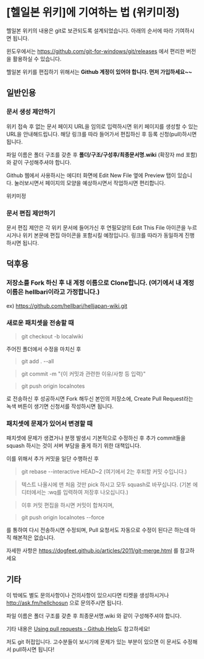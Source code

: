 [헬일본 위키]에 기여하는 법 (위키미정)
===================

헬일본 위키의 내용은 git로 보관되도록 설계되었습니다. 아래의 순서에 따라 기여하시면 됩니다. 

윈도우에서는 https://github.com/git-for-windows/git/releases 에서 편리한 버전을 활용하실 수 있습니다.

헬일본 위키를 편집하기 위해서는 **Github 계정이 있어야 합니다. 먼저 가입하세요~~**

## 일반인용

### 문서 생성 제안하기

위키 접속 후 없는 문서 페이지 URL을 임의로 입력하시면 위키 페이지를 생성할 수 있는 URL을 안내해드립니다. 해당 링크를 따라 들어가서 편집하신 후 등록 신청(pull)하시면 됩니다.

파일 이름은 폴더 구조를 갖춘 후 **폴더/구조/구성후/최종문서명.wiki** (확장자 md 포함)와 같이 구성해주셔야 합니다.

Github 웹에서 사용하시는 에디터 화면에 Edit New File 옆에 Preview 탭이 있습니다. 눌러보시면서 페이지의 모양을 예상하시면서 작업하시면 편리합니다.

위키미정

### 문서 편집 제안하기

문서 편집 제안은 각 위키 문서에 들어가신 후 연필모양의 Edit This File 아이콘을 누르시거나 위키 본문에 편집 아이콘을 포함시킬 예정입니다. 링크를 따라가 동일하게 진행하시면 됩니다.


## 덕후용

### 저장소를 Fork 하신 후 내 계정 이름으로 Clone합니다. (여기에서 내 계정 이름은 hellbari이라고 가정합니다.)

ex) https://github.com/hellbari/helljapan-wiki.git


### 새로운 패치셋을 전송할 때

> git checkout -b localwiki

주어진 폴더에서 수정을 마치신 후

> git add . --all

> git commit -m "{이 커밋과 관련한 이유/사항 등 입력}"

> git push origin localnotes

로 전송하신 후 성공하시면 Fork 해두신 본인의 저장소에, Create Pull Request라는 녹색 버튼이 생기면 신청서를 작성하시면 됩니다. 


### 패치셋에 문제가 있어서 변경할 때

패치셋에 문제가 생겼거나 분쟁 발생시 기본적으로 수정하신 후 추가 commit들을 squash 하시는 것이 서버 부담을 줄게 하기 위한 대책입니다. 

이를 위해서 추가 커밋을 일단 수행하신 후

> git rebase --interactive HEAD~2 (여기에서 2는 후퇴할 커밋 수입니다.)

> 텍스트 나올시에 맨 처음 것만 pick 하시고 모두 squash로 바꾸십니다. (기본 에디터에서는 :wq를 입력하여 저장후 나오십니다.)

> 이후 커밋 편집을 하시면 커밋이 합쳐지며, 

> git push origin localnotes --force

를 통하여 다시 전송하시면 수정되며, Pull 요청서도 자동으로 수정이 된다곤 하는데 아직 해본적은 없습니다.

자세한 사항은 https://dogfeet.github.io/articles/2011/git-merge.html 를 참고하세요


## 기타

이 밖에도 별도 문의사항이나 건의사항이 있으시다면 티켓을 생성하시거나 http://ask.fm/hellchosun 으로 문의주시면 됩니다.

파일 이름은 폴더 구조를 갖춘 후 최종문서명.wiki 와 같이 구성해주셔야 합니다.

기타 내용은 [Using pull requests - Github Help](https://help.github.com/articles/using-pull-requests/)도 참고하세요!

저도 git 허접입니다. 고수분들이 보시기에 문제가 있는 부분이 있으면 이 문서도 수정해서 pull하시면 됩니다!
